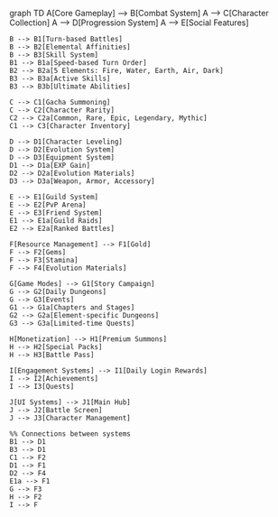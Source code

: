 graph TD
    A[Core Gameplay] --> B[Combat System]
    A --> C[Character Collection]
    A --> D[Progression System]
    A --> E[Social Features]
    
    B --> B1[Turn-based Battles]
    B --> B2[Elemental Affinities]
    B --> B3[Skill System]
    B1 --> B1a[Speed-based Turn Order]
    B2 --> B2a[5 Elements: Fire, Water, Earth, Air, Dark]
    B3 --> B3a[Active Skills]
    B3 --> B3b[Ultimate Abilities]
    
    C --> C1[Gacha Summoning]
    C --> C2[Character Rarity]
    C2 --> C2a[Common, Rare, Epic, Legendary, Mythic]
    C1 --> C3[Character Inventory]
    
    D --> D1[Character Leveling]
    D --> D2[Evolution System]
    D --> D3[Equipment System]
    D1 --> D1a[EXP Gain]
    D2 --> D2a[Evolution Materials]
    D3 --> D3a[Weapon, Armor, Accessory]
    
    E --> E1[Guild System]
    E --> E2[PvP Arena]
    E --> E3[Friend System]
    E1 --> E1a[Guild Raids]
    E2 --> E2a[Ranked Battles]
    
    F[Resource Management] --> F1[Gold]
    F --> F2[Gems]
    F --> F3[Stamina]
    F --> F4[Evolution Materials]
    
    G[Game Modes] --> G1[Story Campaign]
    G --> G2[Daily Dungeons]
    G --> G3[Events]
    G1 --> G1a[Chapters and Stages]
    G2 --> G2a[Element-specific Dungeons]
    G3 --> G3a[Limited-time Quests]
    
    H[Monetization] --> H1[Premium Summons]
    H --> H2[Special Packs]
    H --> H3[Battle Pass]
    
    I[Engagement Systems] --> I1[Daily Login Rewards]
    I --> I2[Achievements]
    I --> I3[Quests]
    
    J[UI Systems] --> J1[Main Hub]
    J --> J2[Battle Screen]
    J --> J3[Character Management]
    
    %% Connections between systems
    B1 --> D1
    B3 --> D1
    C1 --> F2
    D1 --> F1
    D2 --> F4
    E1a --> F1
    G --> F3
    H --> F2
    I --> F